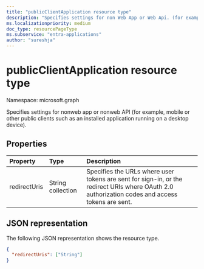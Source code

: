 ```yaml
---
title: "publicClientApplication resource type"
description: "Specifies settings for non Web App or Web Api. (for example, Mobile or other public client such as an installed application running on a desktop device)"
ms.localizationpriority: medium
doc_type: resourcePageType
ms.subservice: "entra-applications"
author: "sureshja"
---
```


# publicClientApplication resource type

Namespace: microsoft.graph

Specifies settings for nonweb app or nonweb API (for example, mobile or other public clients such as an installed application running on a desktop device).

## Properties

| Property | Type | Description |
|:---------------|:--------|:----------|
|redirectUris|String collection| Specifies the URLs where user tokens are sent for sign-in, or the redirect URIs where OAuth 2.0 authorization codes and access tokens are sent. |

## JSON representation
The following JSON representation shows the resource type.

<!-- {
  "blockType": "resource",
  "optionalProperties": [

  ],
  "@odata.type": "microsoft.graph.publicClientApplication"
}-->

```json
{
  "redirectUris": ["String"]
}

```


<!-- uuid: 8fcb5dbc-d5aa-4681-8e31-b001d5168d79
2015-10-25 14:57:30 UTC -->
<!--
{
  "type": "#page.annotation",
  "description": "installedClient resource",
  "keywords": "",
  "section": "documentation",
  "tocPath": "",
  "suppressions": []
}
-->

